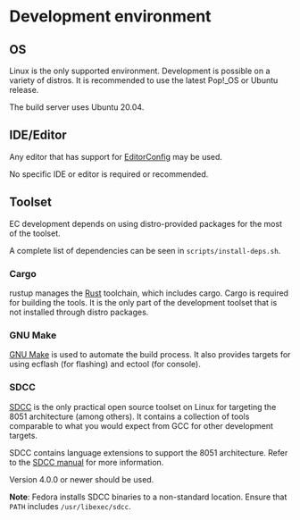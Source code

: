 # Development environment

## OS

Linux is the only supported environment. Development is possible on a variety
of distros. It is recommended to use the latest Pop!\_OS or Ubuntu release.

The build server uses Ubuntu 20.04.

## IDE/Editor

Any editor that has support for [EditorConfig] may be used.

No specific IDE or editor is required or recommended.

## Toolset

EC development depends on using distro-provided packages for the most of the
toolset.

A complete list of dependencies can be seen in `scripts/install-deps.sh`.

### Cargo

rustup manages the [Rust] toolchain, which includes cargo. Cargo is required
for building the tools. It is the only part of the development toolset that is
not installed through distro packages.

### GNU Make

[GNU Make] is used to automate the build process. It also provides targets for
using ecflash (for flashing) and ectool (for console).

### SDCC

[SDCC] is the only practical open source toolset on Linux for targeting the
8051 architecture (among others). It contains a collection of tools comparable
to what you would expect from GCC for other development targets.

SDCC contains language extensions to support the 8051 architecture. Refer to
the [SDCC manual] for more information.

Version 4.0.0 or newer should be used.

**Note**: Fedora installs SDCC binaries to a non-standard location. Ensure that
`PATH` includes `/usr/libexec/sdcc`.


[EditorConfig]: https://editorconfig.org/
[GNU Make]: https://www.gnu.org/software/make/
[Rust]: https://www.rust-lang.org/
[SDCC manual]: http://sdcc.sourceforge.net/doc/sdccman.pdf
[SDCC]: http://sdcc.sourceforge.net/
